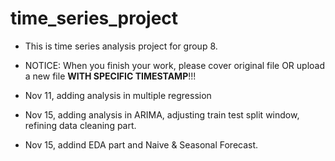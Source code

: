 # time_series_project

- This is time series analysis project for group 8.
- NOTICE: When you finish your work, please cover original file OR upload a new file **WITH SPECIFIC TIMESTAMP**!!!


- Nov 11, adding analysis in multiple regression

- Nov 15, adding analysis in ARIMA, adjusting train test split window, refining data cleaning part.
- Nov 15, addind EDA part and Naive & Seasonal Forecast. 

